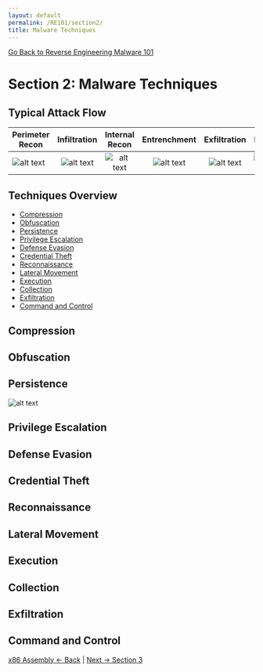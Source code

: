 ```yaml
---
layout: default
permalink: /RE101/section2/
title: Malware Techniques
---
```

[Go Back to Reverse Engineering Malware 101](https://securedorg.github.io/RE101/)

# Section 2: Malware Techniques #

## Typical Attack Flow ##

| Perimeter Recon | Infiltration | Internal Recon | Entrenchment | Exfiltration | Purge |
| ------------ |:------------:|:------------:|:------------:|:------------:| ------------:|
| ![alt text](https://securedorg.github.io/images/rightarrow.png) | ![alt text](https://securedorg.github.io/images/rightarrow.png) | ![alt text](https://securedorg.github.io/images/rightarrow.png) | ![alt text](https://securedorg.github.io/images/rightarrow.png) | ![alt text](https://securedorg.github.io/images/rightarrow.png) | ![alt text](https://securedorg.github.io/images/rightarrow.png) |

## Techniques Overview ##
* [Compression](#compression)
* [Obfuscation](#obfuscation)
* [Persistence](#persistence)
* [Privilege Escalation](#privilege-escalation)
* [Defense Evasion](#defense-evasion)
* [Credential Theft](#credential-theft)
* [Reconnaissance](#recon)
* [Lateral Movement](#lateral-movement)
* [Execution](#execution)
* [Collection](#collection)
* [Exfiltration](#exfiltration)
* [Command and Control](#command-and-control)

## Compression

## Obfuscation

## Persistence 

![alt text](https://securedorg.github.io/images/Persistence.png "Persistence")
 
## Privilege Escalation     

## Defense Evasion    

## Credential Theft

## Reconnaissance   

## Lateral Movement     

## Execution

## Collection

## Exfiltration

## Command and Control


[x86 Assembly <- Back](https://securedorg.github.io/RE101/section1.3) | [Next -> Section 3](https://securedorg.github.io/RE101/section3)
